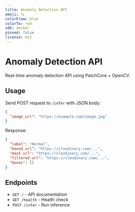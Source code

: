 ```yaml
---
title: Anomaly Detection API
emoji: 🔍
colorFrom: blue
colorTo: red
sdk: docker
pinned: false
license: mit
---
```


# Anomaly Detection API

Real-time anomaly detection API using PatchCore + OpenCV.

## Usage

Send POST request to `/infer` with JSON body:

```json
{
  "image_url": "https://example.com/image.jpg"
}
```

Response:

```json
{
  "label": "Normal",
  "boxed_url": "https://cloudinary.com/...",
  "mask_url": "https://cloudinary.com/...",
  "filtered_url": "https://cloudinary.com/...",
  "boxes": []
}
```

## Endpoints

- `GET /` - API documentation
- `GET /health` - Health check
- `POST /infer` - Run inference

